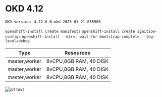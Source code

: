 # OKD 4.12

```OKD version: 4.12.0-0.okd-2023-01-21-055900```


```openshift-install create manifests```
```openshift-install create ignition-configs```
```openshift-install --dir=. wait-for bootstrap-complete --log-level=debug```


| Type          | Resources     |
| ------------- |:-------------:|
| master,worker | 8vCPU,8GB RAM, 40 DISK |
| master,worker | 8vCPU,8GB RAM, 40 DISK |
| master,worker | 8vCPU,8GB RAM, 40 DISK |



![alt text](https://github.com/Nurlan199206/okd4.12/blob/main/okd-1.png "OKD 4.12")
